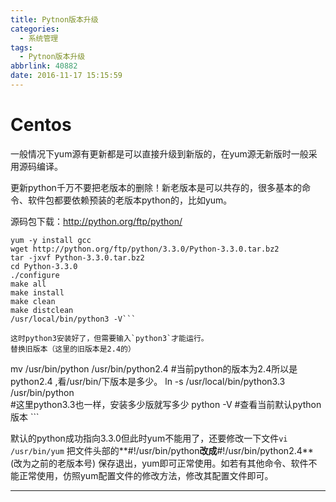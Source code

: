 ```yaml
---
title: Pytnon版本升级
categories:
  - 系统管理
tags:
  - Pytnon版本升级
abbrlink: 40882
date: 2016-11-17 15:15:59
---
```


# Centos
一般情况下yum源有更新都是可以直接升级到新版的，在yum源无新版时一般采用源码编译。

更新python千万不要把老版本的删除！新老版本是可以共存的，很多基本的命令、软件包都要依赖预装的老版本python的，比如yum。 

源码包下载：http://python.org/ftp/python/
```
yum -y install gcc
wget http://python.org/ftp/python/3.3.0/Python-3.3.0.tar.bz2 
tar -jxvf Python-3.3.0.tar.bz2 
cd Python-3.3.0 
./configure 
make all 
make install 
make clean 
make distclean 
/usr/local/bin/python3 -V```

这时python3安装好了，但需要输入`python3`才能运行。
替换旧版本（这里的旧版本是2.4的）
```
mv /usr/bin/python /usr/bin/python2.4
#当前python的版本为2.4所以是python2.4 ,看/usr/bin/下版本是多少。
ln -s /usr/local/bin/python3.3 /usr/bin/python  
#这里python3.3也一样，安装多少版就写多少
python -V   #查看当前默认python版本 ```

默认的python成功指向3.3.0但此时yum不能用了，还要修改一下文件`vi /usr/bin/yum`
把文件头部的**#!/usr/bin/python**改成**#!/usr/bin/python2.4** (改为之前的老版本号)
保存退出，yum即可正常使用。如若有其他命令、软件不能正常使用，仿照yum配置文件的修改方法，修改其配置文件即可。 

---

